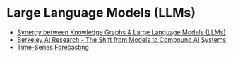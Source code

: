 # Large Language Models (LLMs)
- [Synergy between Knowledge Graphs & Large Language Models (LLMs)](/LLMs/LLMsKG.md)
- [Berkeley AI Research - The Shift from Models to Compound AI Systems](/LLMs/compoundAI.md)
- [Time-Series Forecasting](/LLMs/forecasting.md)

